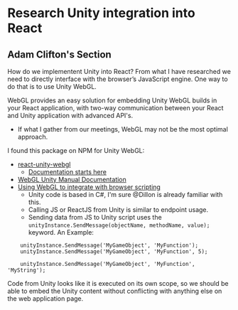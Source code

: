 # Research Unity integration into React

## Adam Clifton's Section

How do we implementent Unity into React? From what I have researched we need to directly interface with the browser’s JavaScript engine.  One way to do that is to use Unity WebGL.  

WebGL provides an easy solution for embedding Unity WebGL builds in your React application, with two-way communication between your React and Unity application with advanced API's.  

- If what I gather from our meetings, WebGL may not be the most optimal approach.  

I found this package on NPM for Unity WebGL:

- [react-unity-webgl](https://www.npmjs.com/package/react-unity-webgl)
  - [Documentation starts here](https://github.com/elraccoone/react-unity-webgl/wiki)
- [WebGL Unity Manual Documentation](https://docs.unity3d.com/Manual/webgl.html)  
- [Using WebGL to integrate with browser scripting](https://docs.unity3d.com/Manual/webgl-interactingwithbrowserscripting.html)
  - Unity code is based in C#, I'm sure @Dillon is already familiar with this. 
  - Calling JS or ReactJS from Unity is similar to endpoint usage.
  - Sending data from JS to Unity script uses the `unityInstance.SendMessage(objectName, methodName, value);` keyword.  An Example:

```
    unityInstance.SendMessage('MyGameObject', 'MyFunction');
    unityInstance.SendMessage('MyGameObject', 'MyFunction', 5);

    unityInstance.SendMessage('MyGameObject', 'MyFunction', 'MyString');
```
Code from Unity looks like it is executed on its own scope, so we should be able to embed the Unity content without conflicting with anything else on the web application page.